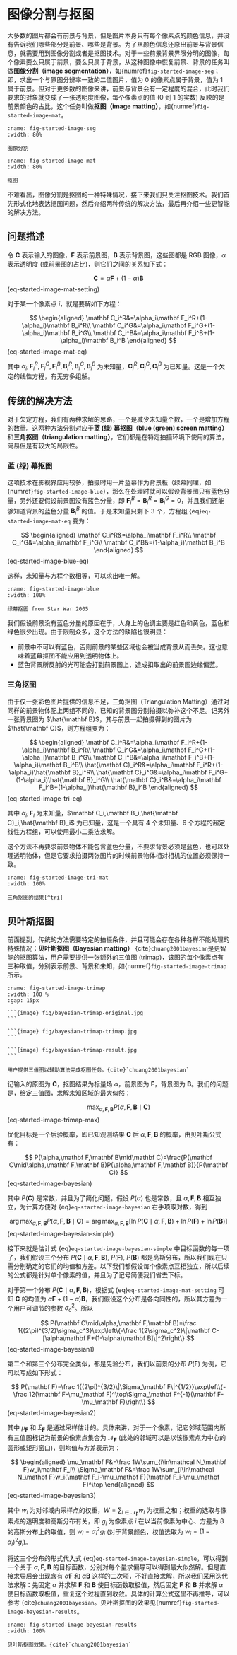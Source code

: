 # 图像分割与抠图

大多数的图片都会有前景与背景，但是图片本身只有每个像素点的颜色信息，并没有告诉我们哪些部分是前景、哪些是背景。为了从颜色信息还原出前景与背景信息，就需要用到图像分割或者是抠图技术。对于一些前景背景界限分明的图像，每个像素要么只属于前景，要么只属于背景，从这种图像中恢复前景、背景的任务叫做**图像分割（image segmentation）**，如{numref}`fig-started-image-seg`；即，求出一个与原图分辨率一致的二值图片，值为 0 的像素点属于背景，值为 1 属于前景。但对于更多数的图像来讲，前景与背景会有一定程度的混合，此时我们要求的对象就变成了一张透明度图像，每个像素点的值 (0 到 1 的实数) 反映的是前景颜色的占比，这个任务叫做**抠图（image matting）**，如{numref}`fig-started-image-mat`。

```{figure} fig/segmentation-example.png
:name: fig-started-image-seg
:width: 80%

图像分割
```

```{figure} fig/matting-example.png
:name: fig-started-image-mat
:width: 80%

抠图
```

不难看出，图像分割是抠图的一种特殊情况，接下来我们只关注抠图技术。我们首先形式化地表达抠图问题，然后介绍两种传统的解决方法，最后再介绍一些更智能的解决方法。

## 问题描述

令 $\mathbf C$ 表示输入的图像，$\mathbf F$ 表示前景图，$\mathbf B$ 表示背景图，这些图都是 RGB 图像，$\alpha$ 表示透明度 (或前景图的占比)，则它们之间的关系如下式：

$$
    \mathbf C=\alpha\mathbf F+(1-\alpha)\mathbf B
$$ (eq-started-image-mat-setting)

对于某一个像素点 $i$，就是要解如下方程：

$$
    \begin{aligned}
        \mathbf C_i^R&=\alpha_i\mathbf F_i^R+(1-\alpha_i)\mathbf B_i^R\\
        \mathbf C_i^G&=\alpha_i\mathbf F_i^G+(1-\alpha_i)\mathbf B_i^G\\
        \mathbf C_i^B&=\alpha_i\mathbf F_i^B+(1-\alpha_i)\mathbf B_i^B
    \end{aligned}
$$ (eq-started-image-mat-eq)

其中 $\alpha_i,\mathbf F_i^R,\mathbf F_i^G,\mathbf F_i^B,\mathbf B_i^R,\mathbf B_i^G,\mathbf B_i^B$ 为未知量，$\mathbf C_i^R,\mathbf C_i^G,\mathbf C_i^B$ 为已知量。这是一个欠定的线性方程，有无穷多组解。

## 传统的解决方法

对于欠定方程，我们有两种求解的思路，一个是减少未知量个数，一个是增加方程的数量。这两种方法分别对应于**蓝 (绿) 幕抠图（blue (green) screen matting）** 和**三角抠图（triangulation matting）**，它们都是在特定拍摄环境下使用的算法，简易但是有较大的局限性。

### 蓝 (绿) 幕抠图

这项技术在影视界应用较多，拍摄时用一片蓝幕作为背景板（绿幕同理，如{numref}`fig-started-image-blue`），那么在处理时就可以假设背景图只有蓝色分量，另外还要假设前景图没有蓝色分量，即 $\mathbf F_i^B=\mathbf B_i^R=\mathbf B_i^G=0$，并且我们还能够知道背景的蓝色分量 $\mathbf B_i^B$ 的值。于是未知量只剩下 3 个，方程组 {eq}`eq-started-image-mat-eq` 变为：

$$
    \begin{aligned}
        \mathbf C_i^R&=\alpha_i\mathbf F_i^R\\
        \mathbf C_i^G&=\alpha_i\mathbf F_i^G\\
        \mathbf C_i^B&=(1-\alpha_i)\mathbf B_i^B
    \end{aligned}
$$ (eq-started-image-blue-eq)

这样，未知量与方程个数相等，可以求出唯一解。

```{figure} fig/blue_screen_matting.png
:name: fig-started-image-blue
:width: 100%

绿幕抠图 from Star War 2005
```

我们假设前景没有蓝色分量的原因在于，人身上的色调主要是红色和黄色，蓝色和绿色很少出现。由于限制众多，这个方法的缺陷也很明显：

* 前景中不可以有蓝色，否则前景的某些区域也会被当成背景从而丢失。这也意味着蓝幕抠图不能应用到透明物体上。
* 蓝色背景所反射的光可能会打到前景图上，造成扣取出的前景图边缘偏蓝。

### 三角抠图

由于仅一张彩色图片提供的信息不足，三角抠图（Triangulation Matting）通过对同样的前景物体配上两组不同的、已知的背景图分别拍摄以弥补这个不足。记另外一张背景图为 $\hat{\mathbf B}$，其与前景一起拍摄得到的图片为 $\hat{\mathbf C}$，则方程组变为：

$$
\begin{aligned}
    \mathbf C_i^R&=\alpha_i\mathbf F_i^R+(1-\alpha_i)\mathbf B_i^R\\
    \mathbf C_i^G&=\alpha_i\mathbf F_i^G+(1-\alpha_i)\mathbf B_i^G\\
    \mathbf C_i^B&=\alpha_i\mathbf F_i^B+(1-\alpha_i)\mathbf B_i^B\\
    \hat{\mathbf C}_i^R&=\alpha_i\mathbf F_i^R+(1-\alpha_i)\hat{\mathbf B}_i^R\\
    \hat{\mathbf C}_i^G&=\alpha_i\mathbf F_i^G+(1-\alpha_i)\hat{\mathbf B}_i^G\\
    \hat{\mathbf C}_i^B&=\alpha_i\mathbf F_i^B+(1-\alpha_i)\hat{\mathbf B}_i^B
\end{aligned}
$$ (eq-started-image-tri-eq)

其中 $\alpha_i,\mathbf F_i$ 为未知量，$\mathbf C_i,\mathbf B_i,\hat{\mathbf C}_i,\hat{\mathbf B}_i$ 为已知量，这是一个具有 4 个未知量、6 个方程的超定线性方程组，可以使用最小二乘法求解。

这个方法不再要求前景物体不能包含蓝色分量，不要求背景必须是蓝色，也可以处理透明物体，但是它要求拍摄两张图片的时候前景物体相对相机的位置必须保持一致。

```{figure} fig/triangulation_matting.jpg
:name: fig-started-image-tri-mat
:width: 100%

三角抠图的结果[^tri]
```
[^tri]: [CS129: Computational Photography](https://cs.brown.edu/courses/cs129/results/final/njooma/)

## 贝叶斯抠图

前面提到，传统的方法需要特定的拍摄条件，并且可能会存在各种各样不能处理的特殊情况；**贝叶斯抠图（Bayesian matting）** {cite}`chuang2001bayesian`是更智能的抠图算法，用户需要提供一张额外的三值图 (trimap)，该图的每个像素点有三种取值，分别表示前景、背景和未知，如{numref}`fig-started-image-trimap` 所示。

````{subfigure} ABC
:name: fig-started-image-trimap
:width: 100 %
:gap: 15px

```{image} fig/bayesian-trimap-original.jpg
```

```{image} fig/bayesian-trimap-trimap.jpg
```

```{image} fig/bayesian-trimap-result.jpg
```

用户提供三值图以辅助算法完成抠图任务。{cite}`chuang2001bayesian`
````

记输入的原图为 $\mathbf C$，抠图结果为标量场 $\alpha$，前景图为 $\mathbf F$，背景图为 $\mathbf B$。我们的问题是，给定三值图，求解未知区域的最大似然：

$$
    \max_{\alpha,\mathbf F,\mathbf B}P(\alpha,\mathbf F,\mathbf B\mid\mathbf C)
$$ (eq-started-image-trimap-max)

优化目标是一个后验概率，即已知观测结果 $\mathbf C$ 后 $\alpha,\mathbf F,\mathbf B$ 的概率，由贝叶斯公式有：

$$
    P(\alpha,\mathbf F,\mathbf B\mid\mathbf C)=\frac{P(\mathbf C\mid\alpha,\mathbf F,\mathbf B)P(\alpha,\mathbf F,\mathbf B)}{P(\mathbf C)}
$$ (eq-started-image-bayesian)

其中 $P(\mathbf C)$ 是常数，并且为了简化问题，假设 $P(\alpha)$ 也是常数，且 $\alpha,\mathbf F,\mathbf B$ 相互独立，为计算方便对 {eq}`eq-started-image-bayesian` 右手项取对数，得到

$$
    \arg \max_{\alpha,\mathbf F,\mathbf B}P(\alpha,\mathbf F,\mathbf B\mid\mathbf C)=\arg \max_{\alpha,\mathbf F,\mathbf B}[\ln P(\mathbf C\mid\alpha,\mathbf F,\mathbf B)+\ln P(\mathbf F)+\ln P(\mathbf B)]
$$ (eq-started-image-bayesian-simple)

接下来就是估计式 {eq}`eq-started-image-bayesian-simple` 中目标函数的每一项了，我们假设三个分布 $P(\mathbf C\mid\alpha,\mathbf F,\mathbf B)$, $P(\mathbf F)$, $P(\mathbf B)$ 都是高斯分布，所以我们现在只需分别确定的它们的均值和方差。以下我们都假设每个像素点互相独立，所以后续的公式都是针对单个像素的值，并且为了记号简便我们省去下标。

对于第一个分布 $P(\mathbf C\mid\alpha,\mathbf F,\mathbf B)$，根据式 {eq}`eq-started-image-mat-setting` 可知 $\mathbf C$ 的均值为 $\alpha\mathbf F+(1-\alpha)\mathbf B$，我们假设这个分布是各向同性的，所以其方差为一个用户可调节的参数 $\sigma_c^2$。所以

$$
    P(\mathbf C\mid\alpha,\mathbf F,\mathbf B)=\frac 1{(2\pi)^{3/2}\sigma_c^3}\exp\left\{-\frac 1{2\sigma_c^2}\|\mathbf C-[\alpha\mathbf F+(1-\alpha)\mathbf B]\|^2\right\}
$$ (eq-started-image-bayesian1)

第二个和第三个分布完全类似，都是先验分布，我们以前景的分布 $P(\mathbf F)$ 为例，它可以写成如下形式：

$$
    P(\mathbf F)=\frac 1{(2\pi)^{3/2}\|\Sigma_\mathbf F\|^{1/2}}\exp\left\{-\frac 12(\mathbf F-\mu_\mathbf F)^\top\Sigma_\mathbf F^{-1}(\mathbf F-\mu_\mathbf F)\right\}
$$ (eq-started-image-bayesian2)

其中 $\mu_\mathbf F$ 和 $\Sigma_\mathbf F$ 是通过采样估计的。具体来讲，对于一个像素，记它邻域范围内所有三值图标记为前景的像素点集合为 $\mathcal N_\mathbf F$ (此处的邻域可以是以该像素点为中心的圆形或矩形窗口)，则均值与方差表示为：

$$
    \begin{aligned}
        \mu_\mathbf F&=\frac 1W\sum_{i\in\mathcal N_\mathbf F}w_i\mathbf F_i\\
        \Sigma_\mathbf F&=\frac 1W\sum_{i\in\mathcal N_\mathbf F}w_i(\mathbf F_i-\mu_\mathbf F)(\mathbf F_i-\mu_\mathbf F)^\top
    \end{aligned}
$$ (eq-started-image-bayesian3)

其中 $w_i$ 为对邻域内采样点的权重，$W=\sum_{i\in\mathcal N_\mathbf F}w_i$ 为权重之和；权重的选取与像素点的透明度和高斯分布有关，即 $g_i$ 为像素点 $i$ 在以当前像素为中心、方差为 8 的高斯分布上的取值，则 $w_i=\alpha_i^2g_i$ (对于背景颜色，权值选取为 $w_i=(1-\alpha_i)^2g_i$)。

将这三个分布的形式代入式 {eq}`eq-started-image-bayesian-simple`，可以得到一个关于 $\alpha,\mathbf F,\mathbf B$ 的目标函数，分别对每个量求偏导可以得到最大似然解。但是直接求导后会出现含有 $\alpha\mathbf F$ 和 $\alpha\mathbf B$ 这样的二次项，不好直接求解，所以我们采用迭代法求解：先固定 $\alpha$ 并求解 $\mathbf F$ 和 $\mathbf B$ 使目标函数取极值，然后固定 $\mathbf F$ 和 $\mathbf B$ 并求解 $\alpha$ 使目标函数取极值，重复这个过程直到收敛。具体的计算公式这里不再推导，可以参考 {cite}`chuang2001bayesian`。贝叶斯抠图的效果见{numref}`fig-started-image-bayesian-results`。

```{figure} fig/bayesian-results.png
:name: fig-started-image-bayesian-results
:width: 100%

贝叶斯抠图效果。{cite}`chuang2001bayesian`
```